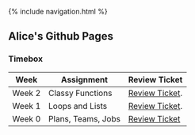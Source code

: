 {% include navigation.html %}

## Alice's Github Pages


### Timebox


|Week|Assignment|Review Ticket|
|--------|---------|-------|
|Week 2|Classy Functions| [Review Ticket](https://github.com/tangalice/curly-chopstick/issues/3). 
|Week 1|Loops and Lists|[Review Ticket](https://github.com/tangalice/curly-chopstick/issues/2). 
|Week 0|Plans, Teams, Jobs|[Review Ticket](https://github.com/tangalice/curly-chopstick/issues/1)
